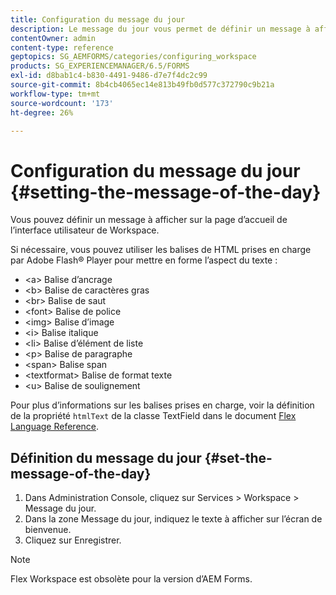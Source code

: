 ```yaml
---
title: Configuration du message du jour
description: Le message du jour vous permet de définir un message à afficher sur la page d’accueil de l’interface utilisateur de Workspace.
contentOwner: admin
content-type: reference
geptopics: SG_AEMFORMS/categories/configuring_workspace
products: SG_EXPERIENCEMANAGER/6.5/FORMS
exl-id: d8bab1c4-b830-4491-9486-d7e7f4dc2c99
source-git-commit: 8b4cb4065ec14e813b49fb0d577c372790c9b21a
workflow-type: tm+mt
source-wordcount: '173'
ht-degree: 26%

---
```


# Configuration du message du jour {#setting-the-message-of-the-day}

Vous pouvez définir un message à afficher sur la page d’accueil de l’interface utilisateur de Workspace.

Si nécessaire, vous pouvez utiliser les balises de HTML prises en charge par Adobe Flash® Player pour mettre en forme l’aspect du texte :

* &lt;a> Balise d’ancrage
* &lt;b> Balise de caractères gras
* &lt;br> Balise de saut
* &lt;font> Balise de police
* &lt;img> Balise d’image
* &lt;i> Balise italique
* &lt;li> Balise d’élément de liste
* &lt;p> Balise de paragraphe
* &lt;span> Balise span
* &lt;textformat> Balise de format texte
* &lt;u> Balise de soulignement

Pour plus d’informations sur les balises prises en charge, voir la définition de la propriété `htmlText` de la classe TextField dans le document [Flex Language Reference](https://flex.apache.org/).

## Définition du message du jour {#set-the-message-of-the-day}

1. Dans Administration Console, cliquez sur Services > Workspace > Message du jour.
1. Dans la zone Message du jour, indiquez le texte à afficher sur l’écran de bienvenue.
1. Cliquez sur Enregistrer.

>[!NOTE]
>
>Flex Workspace est obsolète pour la version d’AEM Forms.
